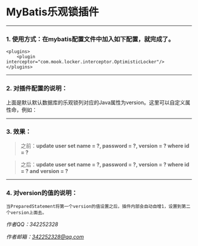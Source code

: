 # MyBatis乐观锁插件 #

----------
### 1. 使用方式：在mybatis配置文件中加入如下配置，就完成了。 ###
	<plugins>
		<plugin interceptor="com.mook.locker.interceptor.OptimisticLocker"/>
	</plugins>

----------

### 2. 对插件配置的说明： ###
	
上面是默认默认数据库的乐观锁列对应的Java属性为version。这里可以自定义属性命，例如：
	<plugins>
		<plugin interceptor="com.mook.locker.interceptor.OptimisticLocker">
			<property name="versionColumn" value="xxx"/>
		</plugin>
	</plugins>

----------

### 3. 效果： ###
> 之前：**update user set name = ?, password = ?, version = ? where id = ?**

> 之后：**update user set name = ?, password = ?, version = ? where id = ? and version = ?**

----------


### 4. 对version的值的说明： ###
	当PreparedStatement将第一个version的值设置之后，插件内部会自动自增1，设置到第二个version上面去。

*作者QQ：342252328*

*作者邮箱：342252328@qq.com*
